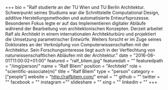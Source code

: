 +++
bio = "Ralf studierte an der TU Wien und TU Berlin Architektur. Schwerpunkt seines Studiums war die Schnittstelle Computational Design, additive Herstellungsmethoden und automatisierte Entwurfsprozesse. Besonderen Fokus legte er auf das Implementieren digitaler Abläufe während der Bearbeitung von architektonischen Konzepten. Derzeit arbeitet Ralf als Architekt in einem internationalen Architekturbüro und projektiert die Umsetzung parametrischer Entwürfe. Weiters forscht er im Zuge seines Doktorates an der Verknüpfung von Computerwissenschaften mit der Architektur. Sein Forschungsinteresse liegt auch in der Verflechtung von naturwissenschaftlichen Abläufen mit der Architektur."
date = "2016-06-01T11:00:02+01:00"
featured = "ralf_bliem.jpg"
featuredalt = ""
featuredpath = "/img/person/"
name = "Ralf Bliem"
position = "Architekt"
role = "scientific-associate(m)"
title = "Ralf Bliem"
type = "person"
category = ["people"]
website = "http://ralfbliem.com/"
email = ""
github = ""
twitter = ""
facebook = ""
instagram =""
slideshare = ""
xing = ""
linkedin = ""
+++
